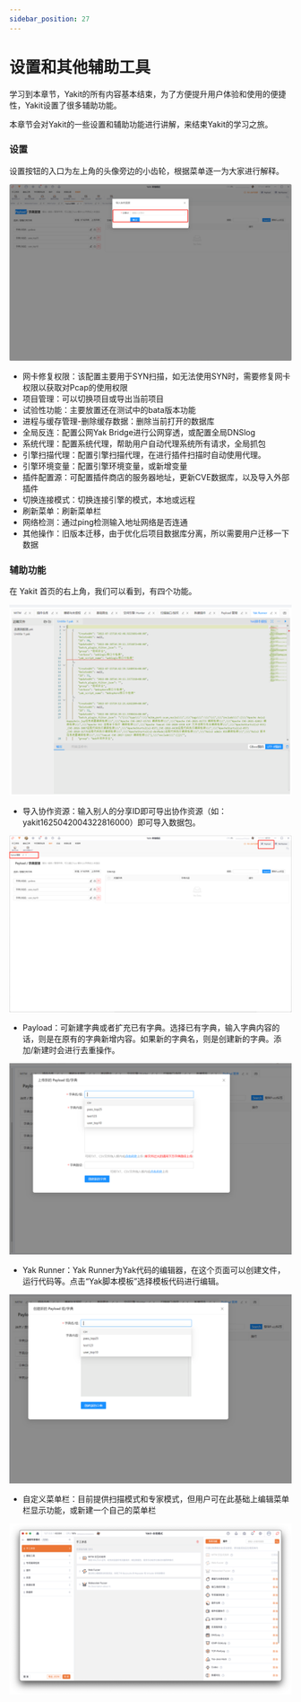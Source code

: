```yaml
---
sidebar_position: 27
---
```

# 设置和其他辅助工具

学习到本章节，Yakit的所有内容基本结束，为了方便提升用户体验和使用的便捷性，Yakit设置了很多辅助功能。

本章节会对Yakit的一些设置和辅助功能进行讲解，来结束Yakit的学习之旅。

### 设置

设置按钮的入口为左上角的头像旁边的小齿轮，根据菜单逐一为大家进行解释。

![](/img/products/yakit/Auxiliary-tool-1.png)

* 网卡修复权限：该配置主要用于SYN扫描，如无法使用SYN时，需要修复网卡权限以获取对Pcap的使用权限
* 项目管理：可以切换项目或导出当前项目
* 试验性功能：主要放置还在测试中的bata版本功能
* 进程与缓存管理-删除缓存数据：删除当前打开的数据库
* 全局反连：配置公网Yak Bridge进行公网穿透，或配置全局DNSlog
* 系统代理：配置系统代理，帮助用户自动代理系统所有请求，全局抓包
* 引擎扫描代理：配置引擎扫描代理，在进行插件扫描时自动使用代理。
* 引擎环境变量：配置引擎环境变量，或新增变量
* 插件配置源：可配置插件商店的服务器地址，更新CVE数据库，以及导入外部插件
* 切换连接模式：切换连接引擎的模式，本地或远程
* 刷新菜单：刷新菜单栏
* 网络检测：通过ping检测输入地址网络是否连通
* 其他操作：旧版本迁移，由于优化后项目数据库分离，所以需要用户迁移一下数据


### 辅助功能

在 Yakit 首页的右上角，我们可以看到，有四个功能。

![](/img/products/yakit/Auxiliary-tool-2.png)

* 导入协作资源：输入别人的分享ID即可导出协作资源（如：yakit1625042004322816000）即可导入数据包。

![](/img/products/yakit/Auxiliary-tool-3.png)

* Payload：可新建字典或者扩充已有字典。选择已有字典，输入字典内容的话，则是在原有的字典新增内容。如果新的字典名，则是创建新的字典。添加/新建时会进行去重操作。

![](/img/products/yakit/Auxiliary-tool-5.png)

* Yak Runner：Yak Runner为Yak代码的编辑器，在这个页面可以创建文件，运行代码等。点击“Yak脚本模板”选择模板代码进行编辑。

![](/img/products/yakit/Auxiliary-tool-4.png)

* 自定义菜单栏：目前提供扫描模式和专家模式，但用户可在此基础上编辑菜单栏显示功能，或新建一个自己的菜单栏

![](/img/products/yakit/Auxiliary-tool-6.png)


